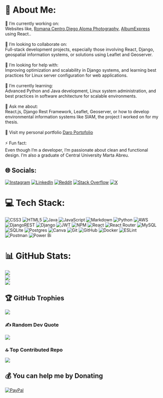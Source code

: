# 💫 About Me:
🔭 I’m currently working on:<br>Websites like, [Romana Centro](https://romanacentro.com/),[Diego Aloma Photography](https://diegoalomaphotography.com/), [AlbumExpress](https://albumexpress.mx/) using React..<br><br>
👯 I’m looking to collaborate on:<br>Full-stack development projects, especially those involving React, Django, geospatial information systems, or solutions using Leaflet and Geoserver.<br><br>
🤝 I’m looking for help with:<br>Improving optimization and scalability in Django systems, and learning best practices for Linux server configuration for web applications.<br><br>
🌱 I’m currently learning:<br>Advanced Python and Java development, Linux system administration, and best practices in software architecture for scalable environments.<br><br>💬 Ask me about:<br>React.js, Django Rest Framework, Leaflet, Geoserver, or how to develop environmental information systems like SIAM, the project I worked on for my thesis.<br><br>
💼 Visit my personal portfolio [Daro Portofolio](https://daroportfolio.tech)<br><br>
⚡ Fun fact:<br>Even though I’m a developer, I’m passionate about clean and functional design. I’m also a graduate of Central University Marta Abreu.


## 🌐 Socials:
[![Instagram](https://img.shields.io/badge/Instagram-%23E4405F.svg?logo=Instagram&logoColor=white)](https://instagram.com/@aloma.alonso) [![LinkedIn](https://img.shields.io/badge/LinkedIn-%230077B5.svg?logo=linkedin&logoColor=white)](https://linkedin.com/in/andrés-darío-alomá-alonso-4aa318344) [![Reddit](https://img.shields.io/badge/Reddit-%23FF4500.svg?logo=Reddit&logoColor=white)](https://reddit.com/user/Daro45) [![Stack Overflow](https://img.shields.io/badge/-Stackoverflow-FE7A16?logo=stack-overflow&logoColor=white)](https://stackoverflow.com/users/23761831) [![X](https://img.shields.io/badge/X-black.svg?logo=X&logoColor=white)](https://x.com/@adaroaaa) 

# 💻 Tech Stack:
![CSS3](https://img.shields.io/badge/css3-%231572B6.svg?style=for-the-badge&logo=css3&logoColor=white) ![HTML5](https://img.shields.io/badge/html5-%23E34F26.svg?style=for-the-badge&logo=html5&logoColor=white) ![Java](https://img.shields.io/badge/java-%23ED8B00.svg?style=for-the-badge&logo=openjdk&logoColor=white) ![JavaScript](https://img.shields.io/badge/javascript-%23323330.svg?style=for-the-badge&logo=javascript&logoColor=%23F7DF1E) ![Markdown](https://img.shields.io/badge/markdown-%23000000.svg?style=for-the-badge&logo=markdown&logoColor=white) ![Python](https://img.shields.io/badge/python-3670A0?style=for-the-badge&logo=python&logoColor=ffdd54) ![AWS](https://img.shields.io/badge/AWS-%23FF9900.svg?style=for-the-badge&logo=amazon-aws&logoColor=white) ![DjangoREST](https://img.shields.io/badge/DJANGO-REST-ff1709?style=for-the-badge&logo=django&logoColor=white&color=ff1709&labelColor=gray) ![Django](https://img.shields.io/badge/django-%23092E20.svg?style=for-the-badge&logo=django&logoColor=white) ![JWT](https://img.shields.io/badge/JWT-black?style=for-the-badge&logo=JSON%20web%20tokens) ![NPM](https://img.shields.io/badge/NPM-%23CB3837.svg?style=for-the-badge&logo=npm&logoColor=white) ![React](https://img.shields.io/badge/react-%2320232a.svg?style=for-the-badge&logo=react&logoColor=%2361DAFB) ![React Router](https://img.shields.io/badge/React_Router-CA4245?style=for-the-badge&logo=react-router&logoColor=white) ![MySQL](https://img.shields.io/badge/mysql-4479A1.svg?style=for-the-badge&logo=mysql&logoColor=white) ![SQLite](https://img.shields.io/badge/sqlite-%2307405e.svg?style=for-the-badge&logo=sqlite&logoColor=white) ![Postgres](https://img.shields.io/badge/postgres-%23316192.svg?style=for-the-badge&logo=postgresql&logoColor=white) ![Canva](https://img.shields.io/badge/Canva-%2300C4CC.svg?style=for-the-badge&logo=Canva&logoColor=white) ![Git](https://img.shields.io/badge/git-%23F05033.svg?style=for-the-badge&logo=git&logoColor=white) ![GitHub](https://img.shields.io/badge/github-%23121011.svg?style=for-the-badge&logo=github&logoColor=white) ![Docker](https://img.shields.io/badge/docker-%230db7ed.svg?style=for-the-badge&logo=docker&logoColor=white) ![ESLint](https://img.shields.io/badge/ESLint-4B3263?style=for-the-badge&logo=eslint&logoColor=white) ![Postman](https://img.shields.io/badge/Postman-FF6C37?style=for-the-badge&logo=postman&logoColor=white) ![Power Bi](https://img.shields.io/badge/power_bi-F2C811?style=for-the-badge&logo=powerbi&logoColor=black)
# 📊 GitHub Stats:
![](https://github-readme-stats.vercel.app/api?username=Adaro45&theme=dark&hide_border=false&include_all_commits=false&count_private=false)<br/>
![](https://github-readme-streak-stats.herokuapp.com/?user=Adaro45&theme=dark&hide_border=false)<br/>
![](https://github-readme-stats.vercel.app/api/top-langs/?username=Adaro45&theme=dark&hide_border=false&include_all_commits=false&count_private=false&layout=compact)

## 🏆 GitHub Trophies
![](https://github-profile-trophy.vercel.app/?username=Adaro45&theme=ayu-mirage&no-frame=false&no-bg=true&margin-w=4)

### ✍️ Random Dev Quote
![](https://quotes-github-readme.vercel.app/api?type=vetical&theme=merko)

### 🔝 Top Contributed Repo
![](https://github-contributor-stats.vercel.app/api?username=Adaro45&limit=5&theme=ayu-mirage&combine_all_yearly_contributions=true)

  ## 💰 You can help me by Donating
  [![PayPal](https://img.shields.io/badge/PayPal-00457C?style=for-the-badge&logo=paypal&logoColor=white)](https://paypal.me/@ADaro45) 

  
<!-- Proudly created with GPRM ( https://gprm.itsvg.in ) -->
